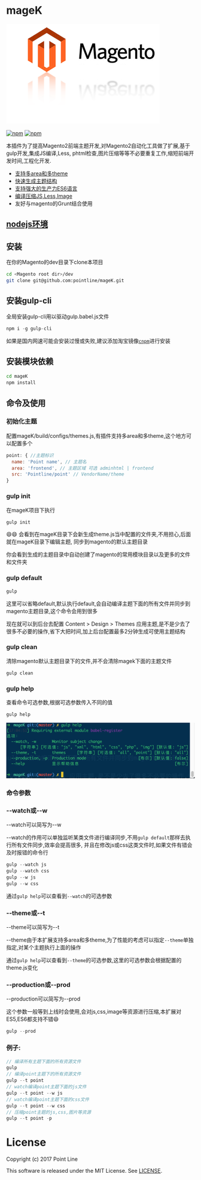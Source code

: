 # mageK

![](./build/static/image/logo.png)

[![npm](https://img.shields.io/badge/npm-v6.10.2-blue.svg)]() [![npm](https://img.shields.io/npm/l/express.svg)]()

本插件为了提高Magento2前端主题开发,对Magento2自动化工具做了扩展,基于gulp开发,集成JS编译,Less,
phtml检查,图片压缩等等不必要重复工作,缩短前端开发时间,工程化开发.

+ [支持多area和多theme](#moreAreaAndTheme)
+ [快速生成主题结构](#gulpInit)
+ [支持强大的生产力ES6语言](#Compile)
+ [编译压缩JS,Less,Image](#Compile)
+ 友好与magento的Grunt结合使用

## [nodejs环境](https://github.com/creationix/nvm)

## 安装
在你的Magento的dev目录下clone本项目

```bash
cd <Magento root dir>/dev
git clone git@github.com:pointline/mageK.git
```

## 安装gulp-cli
全局安装gulp-cli用以驱动gulp.babel.js文件

```javascript
npm i -g gulp-cli
```

如果是国内网速可能会安装过慢或失败,建议添加淘宝镜像[`cnpm`](https://npm.taobao.org/)进行安装

## 安装模块依赖

```bash
cd mageK
npm install
```

## 命令及使用

<a href="moreAreaAndTheme"></a>
### 初始化主题
配置mageK/build/configs/themes.js,有插件支持多area和多theme,这个地方可以配置多个

```javascript
point: { //主题标识
  name: 'Point name', // 主题名
  area: 'frontend', // 主题区域 可选 adminhtml | frontend
  src: 'Pointline/point' // VendorName/theme
}
```

<a href="#gulpInit"></a>
### gulp init
在mageK项目下执行

```javascript
gulp init
```

😄😄 会看到在mageK目录下会新生成theme.js当中配置的文件夹,不用担心,后面就在mageK目录下编辑主题,
同步到magento的默认主题目录

你会看到生成的主题目录中自动创建了magento的常用模块目录以及更多的文件和文件夹

<a href="Compile"></a>
### gulp default

```javascript
gulp
```

这里可以省略default,默认执行default,会自动编译主题下面的所有文件并同步到magento主题目录,这个命令会用到很多

现在就可以到后台去配置 Content > Design > Themes 应用主题,是不是少去了很多不必要的操作,省下大把时间,加上后台配置最多2分钟生成可使用主题结构

### gulp clean
清除magento默认主题目录下的文件,并不会清除magek下面的主题文件

```javascript
gulp clean
```

### gulp help
查看命令可选参数,根据可选参数传入不同的值

```javascript
gulp help
```
![gulp help](./build/static/image/gulp_help.png)

### 命令参数
### --watch或--w
--watch可以简写为--w

--watch的作用可以单独监听某类文件进行编译同步,不用`gulp default`那样去执行所有文件同步,效率会提高很多,
并且在修改js或css这类文件时,如果文件有错会及时报错的命令行

```javascript
gulp --watch js
gulp --watch css
gulp --w js
gulp --w css
```

通过`gulp help`可以查看到`--watch`的可选参数

### --theme或--t
--theme可以简写为--t

--theme由于本扩展支持多area和多theme,为了性能的考虑可以指定`--theme`单独指定,对某个主题执行上面的操作

通过`gulp help`可以查看到`--theme`的可选参数,这里的可选参数会根据配置的theme.js变化

### --production或--prod
--production可以简写为--prod

这个参数一般等到上线时会使用,会对js,css,image等资源进行压缩,本扩展对ES5,ES6都支持不错😄

```javascript
gulp --prod
```

### 例子:

```javascript
// 编译所有主题下面的所有资源文件
gulp
// 编译point主题下的所有资源文件
gulp --t point
// watch编译point主题下面的js文件
gulp --t point --w js
// watch编译point主题下面的css文件
gulp --t point --w css
// 压缩point主题的js,css,图片等资源
gulp --t point -p
```

# License
Copyright (c) 2017 Point Line

This software is released under the MIT License. See [LICENSE](./LICENSE).
